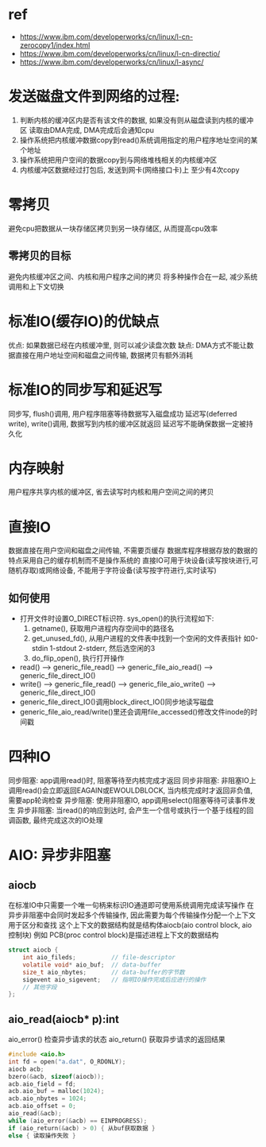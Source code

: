 # ref
- https://www.ibm.com/developerworks/cn/linux/l-cn-zerocopy1/index.html
- https://www.ibm.com/developerworks/cn/linux/l-cn-directio/
- https://www.ibm.com/developerworks/cn/linux/l-async/

# 发送磁盘文件到网络的过程:
1. 判断内核的缓冲区内是否有该文件的数据, 如果没有则从磁盘读到内核的缓冲区
   读取由DMA完成, DMA完成后会通知cpu
2. 操作系统把内核缓冲数据copy到read()系统调用指定的用户程序地址空间的某个地址
3. 操作系统把用户空间的数据copy到与网络堆栈相关的内核缓冲区
4. 内核缓冲区数据经过打包后, 发送到网卡(网络接口卡)上
   至少有4次copy

# 零拷贝
避免cpu把数据从一块存储区拷贝到另一块存储区, 从而提高cpu效率
## 零拷贝的目标
避免内核缓冲区之间、内核和用户程序之间的拷贝
将多种操作合在一起, 减少系统调用和上下文切换

# 标准IO(缓存IO)的优缺点
优点: 如果数据已经在内核缓冲里, 则可以减少读盘次数
缺点: DMA方式不能让数据直接在用户地址空间和磁盘之间传输, 数据拷贝有额外消耗

# 标准IO的同步写和延迟写
同步写, flush()调用, 用户程序阻塞等待数据写入磁盘成功
延迟写(deferred write), write()调用, 数据写到内核的缓冲区就返回
延迟写不能确保数据一定被持久化

# 内存映射
用户程序共享内核的缓冲区, 省去读写时内核和用户空间之间的拷贝

# 直接IO
数据直接在用户空间和磁盘之间传输, 不需要页缓存
数据库程序根据存放的数据的特点采用自己的缓存机制而不是操作系统的
直接IO可用于块设备(读写按块进行,可随机存取)或网络设备, 不能用于字符设备(读写按字符进行,实时读写)
## 如何使用
- 打开文件时设置O_DIRECT标识符. sys_open()的执行流程如下:
  1. getname(), 获取用户进程内存空间中的路径名
  2. get_unused_fd(), 从用户进程的文件表中找到一个空闲的文件表指针
     如0-stdin 1-stdout 2-stderr, 然后选空闲的3
  3. do_flip_open(), 执行打开操作
- read()  --> generic_file_read() --> generic_file_aio_read()  --> generic_file_direct_IO()
- write() --> generic_file_read() --> generic_file_aio_write() --> generic_file_direct_IO()
- generic_file_direct_IO()调用block_direct_IO()同步地读写磁盘
- generic_file_aio_read/write()里还会调用file_accessed()修改文件inode的时间戳

# 四种IO
同步阻塞:   app调用read()时, 阻塞等待至内核完成才返回
同步非阻塞: 非阻塞IO上调用read()会立即返回EAGAIN或EWOULDBLOCK, 当内核完成时才返回非负值, 需要app轮询检查
异步阻塞:   使用非阻塞IO, app调用select()阻塞等待可读事件发生
异步非阻塞: 当read()的响应到达时, 会产生一个信号或执行一个基于线程的回调函数, 最终完成这次的IO处理

# AIO: 异步非阻塞
## aiocb
在标准IO中只需要一个唯一句柄来标识IO通道即可使用系统调用完成读写操作
在异步非阻塞中会同时发起多个传输操作, 因此需要为每个传输操作分配一个上下文用于区分和查找
这个上下文的数据结构就是结构体aiocb(aio control block, aio控制块)
  例如 PCB(proc control block)是描述进程上下文的数据结构
```c
struct aiocb {
    int aio_fileds;          // file-descriptor
    volatile void* aio_buf;  // data-buffer
    size_t aio_nbytes;       // data-buffer的字节数
    sigevent aio_sigevent;   // 指明IO操作完成后应进行的操作
    // 其他字段
};
```
## aio_read(aiocb* p):int
aio_error()   检查异步请求的状态
aio_return()  获取异步请求的返回结果
```c
#include <aio.h>
int fd = open("a.dat", O_RDONLY);
aiocb acb;
bzero(&acb, sizeof(aiocb));
acb.aio_field = fd;
acb.aio_buf = malloc(1024);
acb.aio_nbytes = 1024;
acb.aio_offset = 0;
aio_read(&acb);
while (aio_error(&acb) == EINPROGRESS);
if (aio_return(&acb) > 0) { 从buf获取数据 }
else { 读取操作失败 }
```